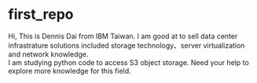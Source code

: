 # first_repo
Hi, This is Dennis Dai from IBM Taiwan. I am good at to sell data center infrastrature solutions included storage technology、server virtualization and network knowledge.  
I am studying python code to access S3 object storage. Need your help to explore more knowledge for this field. 
